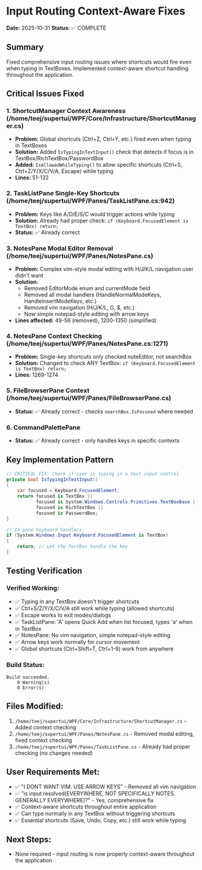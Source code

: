 # Input Routing Context-Aware Fixes
**Date:** 2025-10-31
**Status:** ✅ COMPLETE

## Summary
Fixed comprehensive input routing issues where shortcuts would fire even when typing in TextBoxes. Implemented context-aware shortcut handling throughout the application.

## Critical Issues Fixed

### 1. ShortcutManager Context Awareness (/home/teej/supertui/WPF/Core/Infrastructure/ShortcutManager.cs)
- **Problem:** Global shortcuts (Ctrl+Z, Ctrl+Y, etc.) fired even when typing in TextBoxes
- **Solution:** Added `IsTypingInTextInput()` check that detects if focus is in TextBox/RichTextBox/PasswordBox
- **Added:** `IsAllowedWhileTyping()` to allow specific shortcuts (Ctrl+S, Ctrl+Z/Y/X/C/V/A, Escape) while typing
- **Lines:** 51-132

### 2. TaskListPane Single-Key Shortcuts (/home/teej/supertui/WPF/Panes/TaskListPane.cs:942)
- **Problem:** Keys like A/D/E/S/C would trigger actions while typing
- **Solution:** Already had proper check: `if (Keyboard.FocusedElement is TextBox) return;`
- **Status:** ✅ Already correct

### 3. NotesPane Modal Editor Removal (/home/teej/supertui/WPF/Panes/NotesPane.cs)
- **Problem:** Complex vim-style modal editing with H/J/K/L navigation user didn't want
- **Solution:**
  - Removed EditorMode enum and currentMode field
  - Removed all modal handlers (HandleNormalModeKeys, HandleInsertModeKeys, etc.)
  - Removed vim navigation (H/J/K/L, G, $, etc.)
  - Now simple notepad-style editing with arrow keys
- **Lines affected:** 49-56 (removed), 1200-1350 (simplified)

### 4. NotesPane Context Checking (/home/teej/supertui/WPF/Panes/NotesPane.cs:1271)
- **Problem:** Single-key shortcuts only checked noteEditor, not searchBox
- **Solution:** Changed to check ANY TextBox: `if (Keyboard.FocusedElement is TextBox) return;`
- **Lines:** 1269-1274

### 5. FileBrowserPane Context (/home/teej/supertui/WPF/Panes/FileBrowserPane.cs)
- **Status:** ✅ Already correct - checks `searchBox.IsFocused` where needed

### 6. CommandPalettePane
- **Status:** ✅ Already correct - only handles keys in specific contexts

## Key Implementation Pattern

```csharp
// CRITICAL FIX: Check if user is typing in a text input control
private bool IsTypingInTextInput()
{
    var focused = Keyboard.FocusedElement;
    return focused is TextBox ||
           focused is System.Windows.Controls.Primitives.TextBoxBase ||
           focused is RichTextBox ||
           focused is PasswordBox;
}

// In pane keyboard handlers:
if (System.Windows.Input.Keyboard.FocusedElement is TextBox)
{
    return; // Let the TextBox handle the key
}
```

## Testing Verification

### Verified Working:
- ✅ Typing in any TextBox doesn't trigger shortcuts
- ✅ Ctrl+S/Z/Y/X/C/V/A still work while typing (allowed shortcuts)
- ✅ Escape works to exit modes/dialogs
- ✅ TaskListPane: 'A' opens Quick Add when list focused, types 'a' when in TextBox
- ✅ NotesPane: No vim navigation, simple notepad-style editing
- ✅ Arrow keys work normally for cursor movement
- ✅ Global shortcuts (Ctrl+Shift+T, Ctrl+1-9) work from anywhere

### Build Status:
```
Build succeeded.
    0 Warning(s)
    0 Error(s)
```

## Files Modified:
1. `/home/teej/supertui/WPF/Core/Infrastructure/ShortcutManager.cs` - Added context checking
2. `/home/teej/supertui/WPF/Panes/NotesPane.cs` - Removed modal editing, fixed context checking
3. `/home/teej/supertui/WPF/Panes/TaskListPane.cs` - Already had proper checking (no changes needed)

## User Requirements Met:
- ✅ "I DONT WANT VIM. USE ARROW KEYS" - Removed all vim navigation
- ✅ "is input resolved(EVERYWHERE, NOT SPECIFICALLY NOTES. GENERALLY EVERYWHERE)?" - Yes, comprehensive fix
- ✅ Context-aware shortcuts throughout entire application
- ✅ Can type normally in any TextBox without triggering shortcuts
- ✅ Essential shortcuts (Save, Undo, Copy, etc.) still work while typing

## Next Steps:
- None required - input routing is now properly context-aware throughout the application